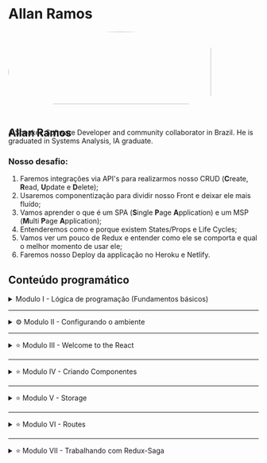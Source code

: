 # Allan Ramos
<div style="width: 100%; height: 180px">
    <img src="https://avatars0.githubusercontent.com/u/35867294?s=460&v=4" alt="Avatar" style="align: center;height: 90%;border-radius: 50%">
    <h2>Allan Ramos</h2>
</div>

 A Speaker, Software Developer and community collaborator in Brazil. He is graduated in Systems Analysis, IA graduate.
  


### Nosso desafio:
 1. Faremos integrações via API's para realizarmos nosso CRUD (**C**reate, **R**ead, **U**pdate e **D**elete);<br />
 2. Usaremos componentização para dividir nosso Front e deixar ele mais fluído;<br />
 3. Vamos aprender o que é um SPA (**S**ingle **P**age **A**pplication) e um MSP (**M**ulti **P**age **A**pplication);<br />
 4. Entenderemos como e porque existem States/Props e Life Cycles;<br />
 5. Vamos ver um pouco de Redux e entender como ele se comporta e qual o melhor momento de usar ele;<br />
 6. Faremos nosso Deploy da applicação no Heroku e Netlify.<br />


## Conteúdo programático

<details>
<summary> Modulo I - Lógica de programação (Fundamentos básicos) </summary>
    * O que são váriaveis <br />
    * O que são funções(métodos) <br />
    * Condicionais if...else,  <br />
    * Laços de repetição for, while, do...while <br />
    * O que é escopo <br />
    * Hoisting <br />
    
</details>


-------
<details>
<summary> ⚙️ Modulo II - Configurando o ambiente </summary>
    * Instalando NodeJS <br />
    * Git <br />
    * Criando um repositório no Github <br />
    * Baixando React Create App <br />
    * Padronizando nosso código com o Prettier e o Lint <br />
</details>


-------
<details>
<summary> ⭐️ Modulo III - Welcome to the React </summary>
    * O que é o React <br />
    * Props <br />
    * PropTypes <br />
    * Eventos e Componentização <br />
    * Refs <br />
    * State e manipulação do DOM <br />
    * Stateless <br />
    * Life cycles <br />
</details>


-------
<details>
<summary> ⭐️ Modulo IV - Criando Componentes </summary>
    * O que é um Componente <br />
    * Trabalhando com Props <br />
    * Trabalhando com State <br />
    * Trabalhando funções <br />
    * Trabalhando com handles <br />
    * Stateless x Statefull <br />
    * Passando metodos entre os componentes <br />
</details>


-------
<details>
<summary> ⭐️ Modulo V - Storage </summary>
    * Introdução ao local Storage <br />
    * Local Storage no React <br />
    * Expiração com Sessão de Storage <br />
    * Como criar cache com React? <br />
</details>


-------
<details>
<summary> ⭐️ Modulo VI - Routes </summary>
    * React Router DOM <br />
    * Entenda Rotas <br />
    * Monte suas rotas privadas <br />
    * Monte suas rotas publicas <br />
    * Validando rotas por objetos literais <br />
</details>


-------
<details>
<summary> ⭐️ Modulo VII - Trabalhando com Redux-Saga </summary>
    * O que é Redux? <br />
    * Tipos de Redux <br />
    * Fluxo do Redux-Saga <br />
    * Middleware <br />
    * Serviços <br />
    * Actions, Saga, Reducers <br />
    * Entenda Gererators <br />
</details>








